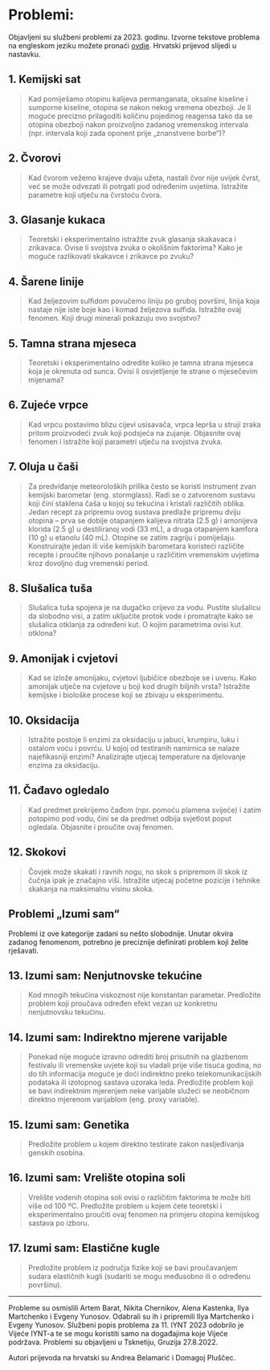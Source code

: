 # Problemi:
Objavljeni su službeni problemi za 2023. godinu. Izvorne tekstove problema na engleskom jeziku možete pronaći [ovdje](http://iynt.org/IYNT_Problems_2023.pdf). Hrvatski prijevod slijedi u nastavku.
 
## 1. Kemijski sat
>Kad pomiješamo otopinu kalijeva permanganata, oksalne kiseline i sumporne kiseline, otopina se nakon nekog vremena obezboji. Je li moguće precizno prilagoditi količinu pojedinog reagensa tako da se otopina obezboji nakon proizvoljno zadanog vremenskog intervala (npr. intervala koji zada oponent prije „znanstvene borbe“)? 
 
## 2. Čvorovi 
>Kad čvorom vežemo krajeve dvaju užeta, nastali čvor nije uvijek čvrst, već se može odvezati ili potrgati pod određenim uvjetima. Istražite parametre koji utječu na čvrstoću čvora.
 
## 3. Glasanje kukaca
>Teoretski i eksperimentalno istražite zvuk glasanja skakavaca i zrikavaca. Ovise li svojstva zvuka o okolišnim faktorima? Kako je moguće razlikovati skakavce i zrikavce po zvuku?
 
## 4. Šarene linije 
>Kad željezovim sulfidom povučemo liniju po gruboj površini, linija koja nastaje nije iste boje kao i komad željezova sulfida. Istražite ovaj fenomen. Koji drugi minerali pokazuju ovo svojstvo?
 
## 5. Tamna strana mjeseca
>Teoretski i eksperimentalno odredite koliko je tamna strana mjeseca koja je okrenuta od sunca. Ovisi li osvjetljenje te strane o mjesečevim mijenama? 
 
## 6. Zujeće vrpce
>Kad vrpcu postavimo blizu cijevi usisavača, vrpca leprša u struji zraka pritom proizvodeći zvuk koji podsjeća na zujanje. Objasnite ovaj fenomen i istražite koji parametri utječu na svojstva zvuka.
 
## 7. Oluja u čaši
>Za predviđanje meteoroloških prilika često se koristi instrument zvan kemijski barometar (eng. stormglass). Radi se o zatvorenom sustavu koji čini staklena čaša u kojoj su tekućina i kristali različitih oblika. Jedan recept za pripremu ovog sustava predlaže pripremu dviju otopina – prva se dobije otapanjem kalijeva nitrata (2.5 g) i amonijeva klorida (2.5 g) u destiliranoj vodi (33 mL), a druga otapanjem kamfora (10 g) u etanolu (40 mL). Otopine se zatim zagriju i pomiješaju. Konstruirajte jedan ili više kemijskih barometara koristeći različite recepte i proučite njihovo ponašanje u različitim vremenskim uvjetima kroz dovoljno dug vremenski period.
 
## 8. Slušalica tuša
>Slušalica tuša spojena je na dugačko crijevo za vodu. Pustite slušalicu da slobodno visi, a zatim uključite protok vode i promatrajte kako se slušalica otklanja za određeni kut. O kojim parametrima ovisi kut otklona?
 
## 9. Amonijak i cvjetovi
>Kad se izlože amonijaku, cvjetovi ljubičice obezboje se i uvenu. Kako amonijak utječe na cvjetove u boji kod drugih biljnih vrsta? Istražite kemijske i biološke procese koji se zbivaju u eksperimentu.
 
## 10. Oksidacija
>Istražite postoje li enzimi za oksidaciju u jabuci, krumpiru, luku i ostalom voću i povrću. U kojoj od testiranih namirnica se nalaze najefikasniji enzimi? Analizirajte utjecaj temperature na djelovanje enzima za oksidaciju.
 
## 11. Čađavo ogledalo
>Kad predmet prekrijemo čađom (npr. pomoću plamena svijeće) i zatim potopimo pod vodu, čini se da predmet odbija svjetlost poput ogledala. Objasnite i proučite ovaj fenomen. 
 
## 12. Skokovi
>Čovjek može skakati i ravnih nogu, no skok s pripremom ili skok iz čučnja ipak je značajno viši. Istražite utjecaj početne pozicije i tehnike skakanja na maksimalnu visinu skoka.

## Problemi „Izumi sam“
Problemi iz ove kategorije zadani su nešto slobodnije. Unutar okvira zadanog fenomenom, potrebno je preciznije definirati problem koji želite rješavati.
 
## 13. Izumi sam: Nenjutnovske tekućine
>Kod mnogih tekućina viskoznost nije konstantan parametar. Predložite problem koji proučava određen efekt vezan uz konkretnu nenjutnovsku tekućinu. 
 
## 14. Izumi sam: Indirektno mjerene varijable 
>Ponekad nije moguće izravno odrediti broj prisutnih na glazbenom festivalu ili vremenske uvjete koji su vladali prije više tisuća godina, no do tih informacija moguće je doći indirektno preko telekomunikacijskih podataka ili izotopnog sastava uzoraka leda. Predložite problem koji se bavi indirektnim mjerenjem neke varijable služeći se neobičnom direktno mjerenom varijablom (eng. proxy variable).

## 15. Izumi sam: Genetika
>Predložite problem u kojem direktno testirate zakon nasljeđivanja genskih osobina. 
 
## 16. Izumi sam: Vrelište otopina soli
>Vrelište vodenih otopina soli ovisi o različitim faktorima te može biti više od 100 ºC. Predložite problem u kojem ćete teoretski i eksperimentalno proučiti ovaj fenomen na primjeru otopina  kemijskog sastava po izboru.
 
## 17. Izumi sam: Elastične kugle
>Predložite problem iz područja fizike koji se bavi proučavanjem sudara elastičnih kugli (sudariti se mogu međusobno ili o određenu površinu).
  
  
--- 
Probleme su osmislili Artem Barat, Nikita Chernikov, Alena Kastenka, Ilya Martchenko i Evgeny Yunosov. Odabrali su ih i pripremili Ilya Martchenko i Evgeny Yunosov. 
Službeni popis problema za 11. IYNT 2023 odobrilo je Vijeće IYNT-a te se mogu koristiti samo na događajima koje Vijeće podržava. 
Problemi su objavljeni u Tsknetiju, Gruzija 27.8.2022.
 
Autori prijevoda na hrvatski su Andrea Belamarić i Domagoj Pluščec.